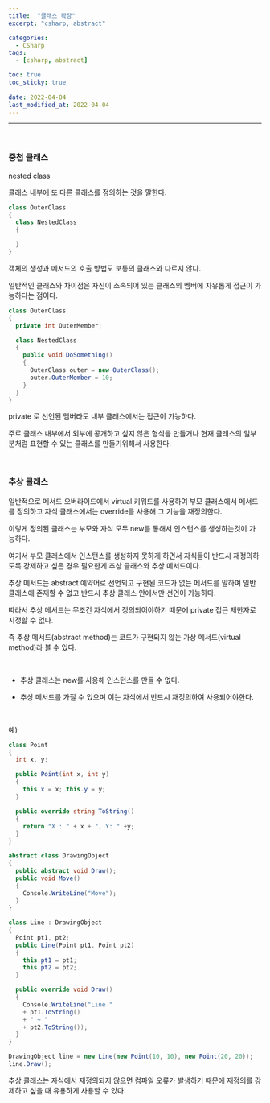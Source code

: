 ```yaml
---
title:  "클래스 확장"
excerpt: "csharp, abstract"

categories:
  - CSharp
tags:
  - [csharp, abstract]

toc: true
toc_sticky: true
 
date: 2022-04-04 
last_modified_at: 2022-04-04
---
```


***

<br>

### 중첩 클래스

nested class

클래스 내부에 또 다른 클래스를 정의하는 것을 말한다.

```cs
class OuterClass
{
  class NestedClass
  {

  }
}
```

객체의 생성과 메서드의 호출 방법도 보통의 클래스와 다르지 않다.

일반적인 클래스와 차이점은 자신이 소속되어 있는 클래스의 멤버에 자유롭게 접근이 가능하다는 점이다.

```cs
class OuterClass
{
  private int OuterMember;

  class NestedClass
  {
    public void DoSomething()
    {
      OuterClass outer = new OuterClass();
      outer.OuterMember = 10;
    }
  }
}
```

private 로 선언된 멤버라도 내부 클래스에서는 접근이 가능하다.

주로 클래스 내부에서 외부에 공개하고 싶지 않은 형식을 만들거나 현재 클래스의 일부분처럼 표현할 수 있는 클래스를 만들기위해서 사용한다.

<br>

### 추상 클래스

일반적으로 메서드 오버라이드에서 virtual 키워드를 사용하여 부모 클래스에서 메서드를 정의하고 자식 클래스에서는 override를 사용해 그 기능을 재정의한다.  

이렇게 정의된 클래스는 부모와 자식 모두 new를 통해서 인스턴스를 생성하는것이 가능하다. 

여기서 부모 클래스에서 인스턴스를 생성하지 못하게 하면서 자식들이 반드시 재정의하도록 강제하고 싶은 경우 필요한게 추상 클래스와 추상 메서드이다.

추상 메서드는 abstract 예약어로 선언되고 구현된 코드가 없는 메서드를 말하며 일반 클래스에 존재할 수 없고 반드시 추상 클래스 안에서만 선언이 가능하다.

따라서 추상 메서드는 무조건 자식에서 정의되어야하기 때문에 private 접근 제한자로 지정할 수 없다.

즉 추상 메서드(abstract method)는 코드가 구현되지 않는 가상 메서드(virtual method)라 볼 수 있다.

<br>

* 추상 클래스는 new를 사용해 인스턴스를 만들 수 없다.

* 추상 메서드를 가질 수 있으며 이는 자식에서 반드시 재정의하여 사용되어야한다.

<br>

예)

```cs
class Point
{
  int x, y;

  public Point(int x, int y)
  {
    this.x = x; this.y = y;
  }

  public override string ToString()
  {
    return "X : " + x + ", Y: " +y;
  }
}

abstract class DrawingObject
{
  public abstract void Draw();
  public void Move() 
  {
    Console.WriteLine("Move");
  }
}

class Line : DrawingObject
{
  Point pt1, pt2;
  public Line(Point pt1, Point pt2)
  {
    this.pt1 = pt1;
    this.pt2 = pt2;
  }

  public override void Draw()
  {
    Console.WriteLine("Line " 
    + pt1.ToString() 
    + " ~ " 
    + pt2.ToString());
  }
}

DrawingObject line = new Line(new Point(10, 10), new Point(20, 20));
line.Draw();
```

추상 클래스는 자식에서 재정의되지 않으면 컴파일 오류가 발생하기 때문에 재정의를 강제하고 싶을 때 유용하게 사용할 수 있다.

